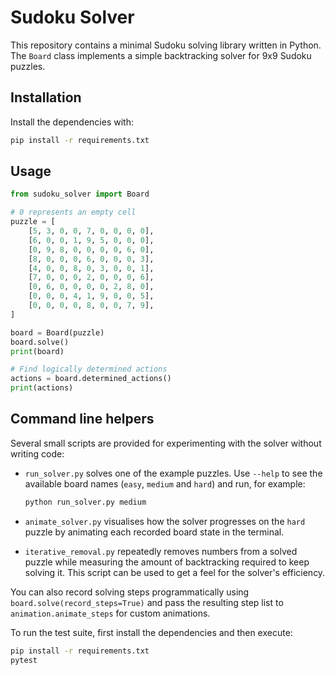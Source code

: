 # Sudoku Solver

This repository contains a minimal Sudoku solving library written in Python.
The `Board` class implements a simple backtracking solver for 9x9 Sudoku
puzzles.

## Installation

Install the dependencies with:

```bash
pip install -r requirements.txt
```

## Usage

```python
from sudoku_solver import Board

# 0 represents an empty cell
puzzle = [
    [5, 3, 0, 0, 7, 0, 0, 0, 0],
    [6, 0, 0, 1, 9, 5, 0, 0, 0],
    [0, 9, 8, 0, 0, 0, 0, 6, 0],
    [8, 0, 0, 0, 6, 0, 0, 0, 3],
    [4, 0, 0, 8, 0, 3, 0, 0, 1],
    [7, 0, 0, 0, 2, 0, 0, 0, 6],
    [0, 6, 0, 0, 0, 0, 2, 8, 0],
    [0, 0, 0, 4, 1, 9, 0, 0, 5],
    [0, 0, 0, 0, 8, 0, 0, 7, 9],
]

board = Board(puzzle)
board.solve()
print(board)

# Find logically determined actions
actions = board.determined_actions()
print(actions)
```

## Command line helpers

Several small scripts are provided for experimenting with the solver without
writing code:

- `run_solver.py` solves one of the example puzzles.  Use `--help` to see the
  available board names (``easy``, ``medium`` and ``hard``) and run, for
  example:

  ```bash
  python run_solver.py medium
  ```

- `animate_solver.py` visualises how the solver progresses on the ``hard``
  puzzle by animating each recorded board state in the terminal.

- `iterative_removal.py` repeatedly removes numbers from a solved puzzle while
  measuring the amount of backtracking required to keep solving it.  This
  script can be used to get a feel for the solver's efficiency.

You can also record solving steps programmatically using
``board.solve(record_steps=True)`` and pass the resulting step list to
``animation.animate_steps`` for custom animations.

To run the test suite, first install the dependencies and then execute:

```bash
pip install -r requirements.txt
pytest
```
